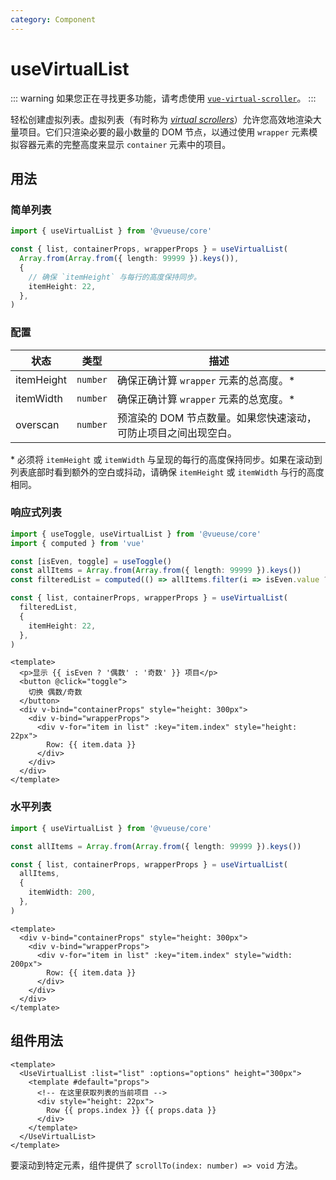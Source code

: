 ```yaml
---
category: Component
---
```


# useVirtualList

::: warning
如果您正在寻找更多功能，请考虑使用 [`vue-virtual-scroller`](https://github.com/Akryum/vue-virtual-scroller)。
:::

轻松创建虚拟列表。虚拟列表（有时称为 [_virtual scrollers_](https://vue-virtual-scroller-demo.netlify.app/)）允许您高效地渲染大量项目。它们只渲染必要的最小数量的 DOM 节点，以通过使用 `wrapper` 元素模拟容器元素的完整高度来显示 `container` 元素中的项目。

## 用法

### 简单列表

```typescript
import { useVirtualList } from '@vueuse/core'

const { list, containerProps, wrapperProps } = useVirtualList(
  Array.from(Array.from({ length: 99999 }).keys()),
  {
    // 确保 `itemHeight` 与每行的高度保持同步。
    itemHeight: 22,
  },
)
```

### 配置

| 状态       | 类型     | 描述                                                            |
| ---------- | -------- | --------------------------------------------------------------- |
| itemHeight | `number` | 确保正确计算 `wrapper` 元素的总高度。\*                         |
| itemWidth  | `number` | 确保正确计算 `wrapper` 元素的总宽度。\*                         |
| overscan   | `number` | 预渲染的 DOM 节点数量。如果您快速滚动，可防止项目之间出现空白。 |

\* 必须将 `itemHeight` 或 `itemWidth` 与呈现的每行的高度保持同步。如果在滚动到列表底部时看到额外的空白或抖动，请确保 `itemHeight` 或 `itemWidth` 与行的高度相同。

### 响应式列表

```typescript
import { useToggle, useVirtualList } from '@vueuse/core'
import { computed } from 'vue'

const [isEven, toggle] = useToggle()
const allItems = Array.from(Array.from({ length: 99999 }).keys())
const filteredList = computed(() => allItems.filter(i => isEven.value ? i % 2 === 0 : i % 2 === 1))

const { list, containerProps, wrapperProps } = useVirtualList(
  filteredList,
  {
    itemHeight: 22,
  },
)
```

```vue
<template>
  <p>显示 {{ isEven ? '偶数' : '奇数' }} 项目</p>
  <button @click="toggle">
    切换 偶数/奇数
  </button>
  <div v-bind="containerProps" style="height: 300px">
    <div v-bind="wrapperProps">
      <div v-for="item in list" :key="item.index" style="height: 22px">
        Row: {{ item.data }}
      </div>
    </div>
  </div>
</template>
```

### 水平列表

```typescript
import { useVirtualList } from '@vueuse/core'

const allItems = Array.from(Array.from({ length: 99999 }).keys())

const { list, containerProps, wrapperProps } = useVirtualList(
  allItems,
  {
    itemWidth: 200,
  },
)
```

```vue
<template>
  <div v-bind="containerProps" style="height: 300px">
    <div v-bind="wrapperProps">
      <div v-for="item in list" :key="item.index" style="width: 200px">
        Row: {{ item.data }}
      </div>
    </div>
  </div>
</template>
```

## 组件用法

```vue
<template>
  <UseVirtualList :list="list" :options="options" height="300px">
    <template #default="props">
      <!-- 在这里获取列表的当前项目 -->
      <div style="height: 22px">
        Row {{ props.index }} {{ props.data }}
      </div>
    </template>
  </UseVirtualList>
</template>
```

要滚动到特定元素，组件提供了 `scrollTo(index: number) => void` 方法。

